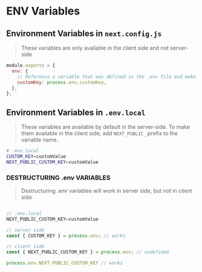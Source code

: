 # ENV Variables

## Environment Variables in `next.config.js`

> These variables are only available in the client side and not server-side

```js
module.exports = {
  env: {
    // Reference a variable that was defined in the .env file and make it available at Build Time
    customKey: process.env.customKey,
  },
};
```

## Environment Variables in `.env.local`

> These variables are available by default in the server-side. To make them available in the client side, add `NEXT_PUBLIC_` prefix to the variable name.

```bash
# .env.local
CUSTOM_KEY=customValue
NEXT_PUBLIC_CUSTOM_KEY=customValue
```

### DESTRUCTURING .env VARIABLES

> Destructuring .env variables will work in server side, but not in client side

```ts

// .env.local
NEXT_PUBLIC_CUSTOM_KEY=customValue

// server side
const { CUSTOM_KEY } = process.env; // works

// client side
const { NEXT_PUBLIC_CUSTOM_KEY } = process.env; // undefined

process.env.NEXT_PUBLIC_CUSTOM_KEY // works

```
